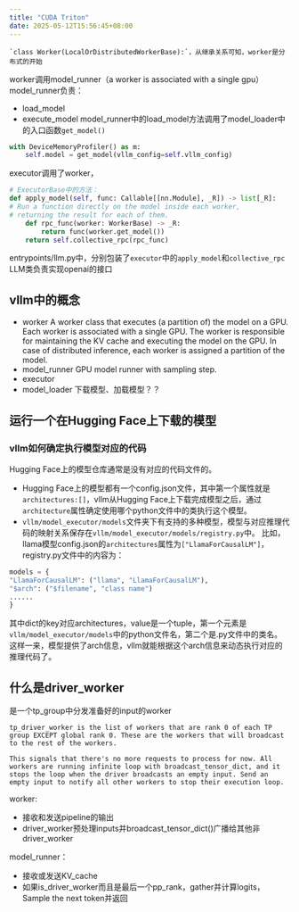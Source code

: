 ```yaml
---
title: "CUDA Triton"
date: 2025-05-12T15:56:45+08:00
---
```



	`class Worker(LocalOrDistributedWorkerBase):`，从继承关系可知，worker是分布式的开始
worker调用model_runner（a worker is associated with a single gpu）
model_runner负责：
- load_model
- execute_model
model_runner中的load_model方法调用了model_loader中的入口函数`get_model()`
```Python 
with DeviceMemoryProfiler() as m:
	self.model = get_model(vllm_config=self.vllm_config)
```
executor调用了worker，
```Python
# ExecutorBase中的方法：
def apply_model(self, func: Callable[[nn.Module], _R]) -> list[_R]:
# Run a function directly on the model inside each worker,
# returning the result for each of them.
	def rpc_func(worker: WorkerBase) -> _R:
		return func(worker.get_model())
	return self.collective_rpc(rpc_func)
```
entrypoints/llm.py中，分别包装了`executor`中的`apply_model`和`collective_rpc`
LLM类负责实现openai的接口


## vllm中的概念

- worker
A worker class that executes (a partition of) the model on a GPU.
Each worker is associated with a single GPU. The worker is responsible for maintaining the KV cache and executing the model on the GPU. In case of distributed inference, each worker is assigned a partition of the model.
- model_runner
GPU model runner with sampling step.
- executor
- model_loader
下载模型、加载模型？？
## 运行一个在Hugging Face上下载的模型

### vllm如何确定执行模型对应的代码
Hugging Face上的模型仓库通常是没有对应的代码文件的。
- Hugging Face上的模型都有一个config.json文件，其中第一个属性就是`architectures:[]`，vllm从Hugging Face上下载完成模型之后，通过`architecture`属性确定使用哪个python文件中的类执行这个模型。
- `vllm/model_executor/models`文件夹下有支持的多种模型，模型与对应推理代码的映射关系保存在`vllm/model_executor/models/registry.py`中。
比如，llama模型config.json的`architectures`属性为`["LlamaForCausalLM"]`，registry.py文件中的内容为：
```Python
models = {
"LlamaForCausalLM": ("llama", "LlamaForCausalLM"),
"$arch": ("$filename", "class name")
......
}
```
其中dict的key对应architectures，value是一个tuple，第一个元素是`vllm/model_executor/models`中的python文件名，第二个是.py文件中的类名。这样一来，模型提供了arch信息，vllm就能根据这个arch信息来动态执行对应的推理代码了。
## 什么是driver_worker
是一个tp_group中分发准备好的input的worker
```
tp_driver_worker is the list of workers that are rank 0 of each TP group EXCEPT global rank 0. These are the workers that will broadcast to the rest of the workers.
```

`This signals that there's no more requests to process for now. All workers are running infinite loop with broadcast_tensor_dict, and it stops the loop when the driver broadcasts an empty input. Send an empty input to notify all other workers to stop their execution loop.
`


worker: 
- 接收和发送pipeline的输出
- driver_worker预处理inputs并broadcast_tensor_dict()广播给其他非driver_worker

model_runner： 
- 接收或发送KV_cache
- 如果is_driver_worker而且是最后一个pp_rank，gather并计算logits，Sample the next token并返回